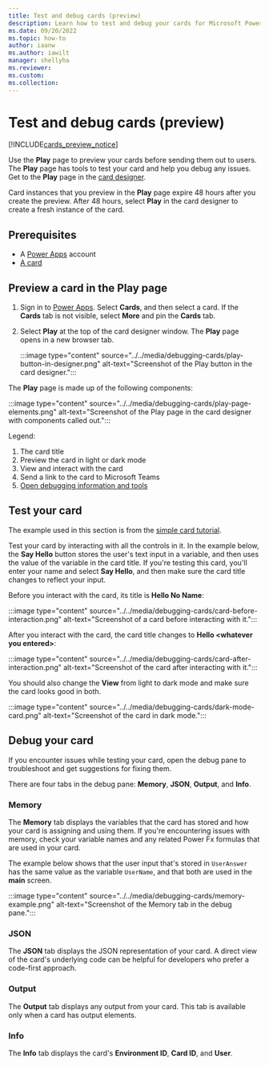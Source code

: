 ```yaml
---
title: Test and debug cards (preview)
description: Learn how to test and debug your cards for Microsoft Power Apps.
ms.date: 09/20/2022
ms.topic: how-to
author: iaanw
ms.author: iawilt
manager: shellyha
ms.reviewer: 
ms.custom: 
ms.collection: 
---
```


# Test and debug cards (preview)

[!INCLUDE[cards_preview_notice](../../includes/preview-include.md)]

Use the **Play** page to preview your cards before sending them out to users. The **Play** page has tools to test your card and help you debug any issues. Get to the **Play** page in the [card designer](../designer-overview.md).

Card instances that you preview in the **Play** page expire 48 hours after you create the preview. After 48 hours, select **Play** in the card designer to create a fresh instance of the card.

## Prerequisites

- A [Power Apps](https://powerapps.microsoft.com/) account
- [A card](../../tutorials/hello-world-card.md)

## Preview a card in the Play page

1. Sign in to [Power Apps](https://powerapps.microsoft.com/). Select **Cards**, and then select a card. If the **Cards** tab is not visible, select **More** and pin the **Cards** tab.
1. Select **Play** at the top of the card designer window. The **Play** page opens in a new browser tab.

   :::image type="content" source="../../media/debugging-cards/play-button-in-designer.png" alt-text="Screenshot of the Play button in the card designer.":::

The **Play** page is made up of the following components:

   :::image type="content" source="../../media/debugging-cards/play-page-elements.png" alt-text="Screenshot of the Play page in the card designer with components called out.":::

Legend:

1. The card title
1. Preview the card in light or dark mode
1. View and interact with the card
1. Send a link to the card to Microsoft Teams
1. [Open debugging information and tools](#debug-your-card)

## Test your card

The example used in this section is from the [simple card tutorial](../../tutorials/hello-world-card.md).

Test your card by interacting with all the controls in it. In the example below, the **Say Hello** button stores the user's text input in a variable, and then uses the value of the variable in the card title. If you're testing this card, you'll enter your name and select **Say Hello**, and then make sure the card title changes to reflect your input.

Before you interact with the card, its title is **Hello No Name**:

:::image type="content" source="../../media/debugging-cards/card-before-interaction.png" alt-text="Screenshot of a card before interacting with it.":::

After you interact with the card, the card title changes to **Hello \<whatever you entered\>**:

:::image type="content" source="../../media/debugging-cards/card-after-interaction.png" alt-text="Screenshot of the card after interacting with it.":::

You should also change the **View** from light to dark mode and make sure the card looks good in both.

:::image type="content" source="../../media/debugging-cards/dark-mode-card.png" alt-text="Screenshot of the card in dark mode.":::

## Debug your card

If you encounter issues while testing your card, open the debug pane to troubleshoot and get suggestions for fixing them.

There are four tabs in the debug pane: **Memory**, **JSON**, **Output**, and **Info**.

### Memory

The **Memory** tab displays the variables that the card has stored and how your card is assigning and using them. If you're encountering issues with memory, check your variable names and any related Power Fx formulas that are used in your card.

The example below shows that the user input that's stored in `UserAnswer` has the same value as the variable `UserName`, and that both are used in the **main** screen.

:::image type="content" source="../../media/debugging-cards/memory-example.png" alt-text="Screenshot of the Memory tab in the debug pane.":::

### JSON

The **JSON** tab displays the JSON representation of your card. A direct view of the card's underlying code can be helpful for developers who prefer a code-first approach.

### Output

The **Output** tab displays any output from your card. This tab is available only when a card has output elements.

### Info

The **Info** tab displays the card's **Environment ID**, **Card ID**, and **User**.
